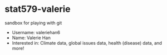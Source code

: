 # stat579-valerie
sandbox for playing with git

- Username: valeriehan6
- Name: Valerie Han
- Interested in: Climate data, global issues data, health (disease) data, and more!
